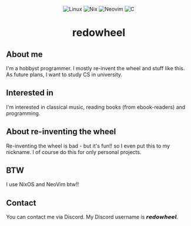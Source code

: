 <div style="text-align:center">

![Linux](https://img.shields.io/badge/Linux-FCC624?style=for-the-badge&logo=linux&logoColor=black)
![Nix](https://img.shields.io/badge/NIX-5277C3.svg?style=for-the-badge&logo=NixOS&logoColor=white)
![Neovim](https://img.shields.io/badge/NeoVim-%2357A143.svg?&style=for-the-badge&logo=neovim&logoColor=white)
![C](https://img.shields.io/badge/c-%2300599C.svg?style=for-the-badge&logo=c&logoColor=white)

# redowheel
</div>

## About me
I'm a hobbyst programmer. I mostly re-invent the wheel and stuff like this. As future plans, I want to study CS in university.

## Interested in
I'm interested in classical music, reading books (from ebook-readers) and programming.

## About re-inventing the wheel
Re-inventing the wheel is bad - but it's fun!! so I even put this to my nickname. I of course do this for only personal projects.

## BTW
I use NixOS and NeoVim btw!!

## Contact
You can contact me via Discord. My Discord username is 𝙧𝙚𝙙𝙤𝙬𝙝𝙚𝙚𝙡.
